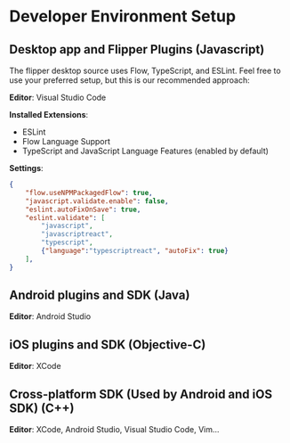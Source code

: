 # Developer Environment Setup

## Desktop app and Flipper Plugins (Javascript)

The flipper desktop source uses Flow, TypeScript, and ESLint. Feel free to use your preferred setup, but this is our recommended approach:

**Editor**: Visual Studio Code

**Installed Extensions**:
 * ESLint
 * Flow Language Support
 * TypeScript and JavaScript Language Features (enabled by default)

**Settings**:
```json
{
    "flow.useNPMPackagedFlow": true,
    "javascript.validate.enable": false,
    "eslint.autoFixOnSave": true,
    "eslint.validate": [
        "javascript",
        "javascriptreact",
        "typescript",
        {"language":"typescriptreact", "autoFix": true}
    ],
}
```

## Android plugins and SDK (Java)

**Editor**: Android Studio

## iOS plugins and SDK (Objective-C)

**Editor**: XCode

## Cross-platform SDK (Used by Android and iOS SDK) (C++)

**Editor**: XCode, Android Studio, Visual Studio Code, Vim...
